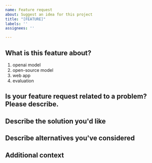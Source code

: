 ```yaml
---
name: Feature request
about: Suggest an idea for this project
title: "[FEATURE]"
labels: ''
assignees: ''

---
```


## What is this feature about?
1. openai model
2. open-source model
3. web app
4. evaluation

## Is your feature request related to a problem? Please describe.

## Describe the solution you'd like

## Describe alternatives you've considered

## Additional context
